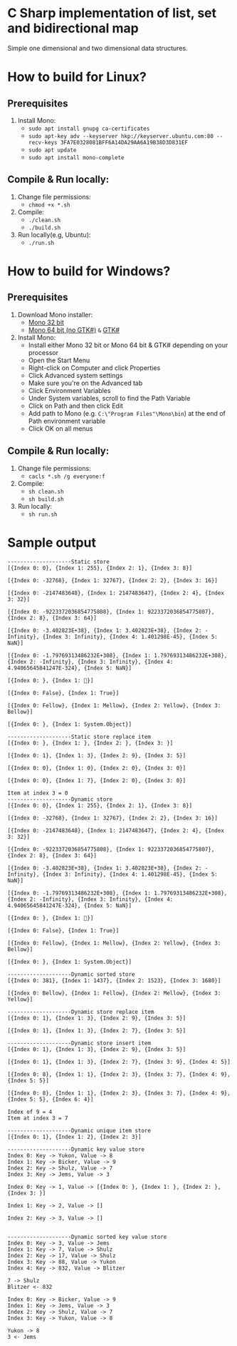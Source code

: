 # C Sharp implementation of list, set and bidirectional map
Simple one dimensional and two dimensional data structures.

# How to build for Linux?
## Prerequisites
1. Install Mono:
    - `sudo apt install gnupg ca-certificates`
    - `sudo apt-key adv --keyserver hkp://keyserver.ubuntu.com:80 --recv-keys 3FA7E0328081BFF6A14DA29AA6A19B38D3D831EF`
    - `sudo apt update`
    - `sudo apt install mono-complete`
## Compile & Run locally:
1. Change file permissions:
    - `chmod +x *.sh`
2. Compile:
    - `./clean.sh`
    - `./build.sh`
3. Run locally(e.g, Ubuntu):
    - `./run.sh`

# How to build for Windows?
## Prerequisites
1. Download Mono installer:
    - [Mono 32 bit](https://download.mono-project.com/archive/6.12.0/windows-installer/mono-6.12.0.98-gtksharp-2.12.45-win32-0.msi "Mono 32 bit")
    - [Mono 64 bit (no GTK#)](https://download.mono-project.com/archive/6.12.0/windows-installer/mono-6.12.0.98-x64-0.msi "Mono 64 bit (no GTK#)") `&` [GTK#](https://xamarin.azureedge.net/GTKforWindows/Windows/gtk-sharp-2.12.45.msi "GTK#")
2. Install Mono:
    - Install either Mono 32 bit or Mono 64 bit & GTK# depending on your processor
    - Open the Start Menu
    - Right-click on Computer and click Properties
    - Click Advanced system settings
    - Make sure you're on the Advanced tab
    - Click Environment Variables
    - Under System variables, scroll to find the Path Variable
    - Click on Path and then click Edit
    - Add path to Mono (e.g. `C:\"Program Files"\Mono\bin`) at the end of Path environment variable
    - Click OK on all menus
## Compile & Run locally:
1. Change file permissions:
    - `cacls *.sh /g everyone:f`
2. Compile:
    - `sh clean.sh`
    - `sh build.sh`
3. Run locally:
    - `sh run.sh`

# Sample output
```
--------------------Static store
[{Index 0: 0}, {Index 1: 255}, {Index 2: 1}, {Index 3: 8}]

[{Index 0: -32768}, {Index 1: 32767}, {Index 2: 2}, {Index 3: 16}]

[{Index 0: -2147483648}, {Index 1: 2147483647}, {Index 2: 4}, {Index 3: 32}]

[{Index 0: -9223372036854775808}, {Index 1: 9223372036854775807}, {Index 2: 8}, {Index 3: 64}]

[{Index 0: -3.402823E+38}, {Index 1: 3.402823E+38}, {Index 2: -Infinity}, {Index 3: Infinity}, {Index 4: 1.401298E-45}, {Index 5: NaN}]

[{Index 0: -1.79769313486232E+308}, {Index 1: 1.79769313486232E+308}, {Index 2: -Infinity}, {Index 3: Infinity}, {Index 4: 4.94065645841247E-324}, {Index 5: NaN}]

[{Index 0: }, {Index 1: ￿}]

[{Index 0: False}, {Index 1: True}]

[{Index 0: Fellow}, {Index 1: Mellow}, {Index 2: Yellow}, {Index 3: Bellow}]

[{Index 0: }, {Index 1: System.Object}]

--------------------Static store replace item
[{Index 0: }, {Index 1: }, {Index 2: }, {Index 3: }]

[{Index 0: 1}, {Index 1: 3}, {Index 2: 9}, {Index 3: 5}]

[{Index 0: 0}, {Index 1: 0}, {Index 2: 0}, {Index 3: 0}]

[{Index 0: 0}, {Index 1: 7}, {Index 2: 0}, {Index 3: 0}]

Item at index 3 = 0
--------------------Dynamic store
[{Index 0: 0}, {Index 1: 255}, {Index 2: 1}, {Index 3: 8}]

[{Index 0: -32768}, {Index 1: 32767}, {Index 2: 2}, {Index 3: 16}]

[{Index 0: -2147483648}, {Index 1: 2147483647}, {Index 2: 4}, {Index 3: 32}]

[{Index 0: -9223372036854775808}, {Index 1: 9223372036854775807}, {Index 2: 8}, {Index 3: 64}]

[{Index 0: -3.402823E+38}, {Index 1: 3.402823E+38}, {Index 2: -Infinity}, {Index 3: Infinity}, {Index 4: 1.401298E-45}, {Index 5: NaN}]

[{Index 0: -1.79769313486232E+308}, {Index 1: 1.79769313486232E+308}, {Index 2: -Infinity}, {Index 3: Infinity}, {Index 4: 4.94065645841247E-324}, {Index 5: NaN}]

[{Index 0: }, {Index 1: ￿}]

[{Index 0: False}, {Index 1: True}]

[{Index 0: Fellow}, {Index 1: Mellow}, {Index 2: Yellow}, {Index 3: Bellow}]

[{Index 0: }, {Index 1: System.Object}]

--------------------Dynamic sorted store
[{Index 0: 381}, {Index 1: 1437}, {Index 2: 1523}, {Index 3: 1680}]

[{Index 0: Bellow}, {Index 1: Fellow}, {Index 2: Mellow}, {Index 3: Yellow}]

--------------------Dynamic store replace item
[{Index 0: 1}, {Index 1: 3}, {Index 2: 9}, {Index 3: 5}]

[{Index 0: 1}, {Index 1: 3}, {Index 2: 7}, {Index 3: 5}]

--------------------Dynamic store insert item
[{Index 0: 1}, {Index 1: 3}, {Index 2: 9}, {Index 3: 5}]

[{Index 0: 1}, {Index 1: 3}, {Index 2: 7}, {Index 3: 9}, {Index 4: 5}]

[{Index 0: 8}, {Index 1: 1}, {Index 2: 3}, {Index 3: 7}, {Index 4: 9}, {Index 5: 5}]

[{Index 0: 8}, {Index 1: 1}, {Index 2: 3}, {Index 3: 7}, {Index 4: 9}, {Index 5: 5}, {Index 6: 4}]

Index of 9 = 4
Item at index 3 = 7

--------------------Dynamic unique item store
[{Index 0: 1}, {Index 1: 2}, {Index 2: 3}]

--------------------Dynamic key value store
Index 0: Key -> Yukon, Value -> 8
Index 1: Key -> Bicker, Value -> 9
Index 2: Key -> Shulz, Value -> 7
Index 3: Key -> Jems, Value -> 3

Index 0: Key -> 1, Value -> [{Index 0: }, {Index 1: }, {Index 2: }, {Index 3: }]

Index 1: Key -> 2, Value -> []

Index 2: Key -> 3, Value -> []


--------------------Dynamic sorted key value store
Index 0: Key -> 3, Value -> Jems
Index 1: Key -> 7, Value -> Shulz
Index 2: Key -> 17, Value -> Shulz
Index 3: Key -> 88, Value -> Yukon
Index 4: Key -> 832, Value -> Blitzer

7 -> Shulz
Blitzer <- 832

Index 0: Key -> Bicker, Value -> 9
Index 1: Key -> Jems, Value -> 3
Index 2: Key -> Shulz, Value -> 7
Index 3: Key -> Yukon, Value -> 8

Yukon -> 8
3 <- Jems
```
